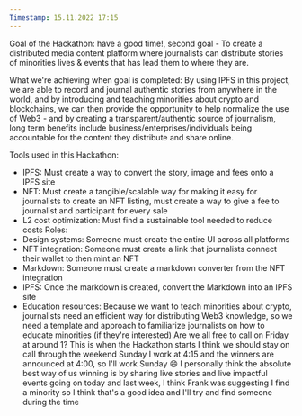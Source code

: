 ```yaml
---
Timestamp: 15.11.2022 17:15
---
```


Goal of the Hackathon: have a good time!, second goal - To create a distributed media content platform where journalists can distribute stories of minorities lives & events that has lead them to where they are.

What we're achieving when goal is completed: By using IPFS in this project, we are able to record and journal authentic stories from anywhere in the world, and by introducing and teaching minorities about crypto and blockchains, we can then provide the opportunity to help normalize the use of Web3 - and by creating a transparent/authentic source of journalism, long term benefits include business/enterprises/individuals being accountable for the content they distribute and share online.

Tools used in this Hackathon:
- IPFS: Must create a way to convert the story, image and fees onto a IPFS site
- NFT: Must create a tangible/scalable way for making it easy for journalists to create an NFT listing, must create a way to give a fee to journalist and participant for every sale
- L2 cost optimization: Must find a sustainable tool needed to reduce costs
Roles: 
- Design systems: Someone must create the entire UI across all platforms
- NFT integration: Someone must create a link that journalists connect their wallet to then mint an NFT
- Markdown: Someone must create a markdown converter from the NFT integration
- IPFS: Once the markdown is created, convert the Markdown into an IPFS site
- Education resources: Because we want to teach minorities about crypto, journalists need an efficient way for distributing Web3 knowledge, so we need a template and approach to familiarize journalists on how to educate minorities (if they're interested)
Are we all free to call on Friday at around 1? This is when the Hackathon starts
I think we should stay on call through the weekend
Sunday I work at 4:15 and the winners are announced at 4:00, so I'll work Sunday 😄
I personally think the absolute best way of us winning is by sharing live stories and live impactful events going on today and last week, I think Frank was suggesting I find a minority so I think that's a good idea and I'll try and find someone during the time
